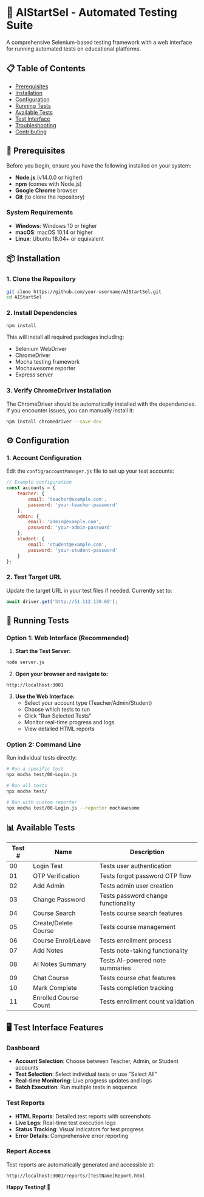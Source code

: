 # 🧪 AIStartSel - Automated Testing Suite

A comprehensive Selenium-based testing framework with a web interface for running automated tests on educational platforms.

## 📋 Table of Contents
- [Prerequisites](#prerequisites)
- [Installation](#installation)
- [Configuration](#configuration)
- [Running Tests](#running-tests)
- [Available Tests](#available-tests)
- [Test Interface](#test-interface)
- [Troubleshooting](#troubleshooting)
- [Contributing](#contributing)

## 🔧 Prerequisites

Before you begin, ensure you have the following installed on your system:

- **Node.js** (v14.0.0 or higher)
- **npm** (comes with Node.js)
- **Google Chrome** browser
- **Git** (to clone the repository)

### System Requirements
- **Windows**: Windows 10 or higher
- **macOS**: macOS 10.14 or higher  
- **Linux**: Ubuntu 18.04+ or equivalent

## 📦 Installation

### 1. Clone the Repository
```bash
git clone https://github.com/your-username/AIStartSel.git
cd AIStartSel
```

### 2. Install Dependencies
```bash
npm install
```

This will install all required packages including:
- Selenium WebDriver
- ChromeDriver
- Mocha testing framework
- Mochawesome reporter
- Express server

### 3. Verify ChromeDriver Installation
The ChromeDriver should be automatically installed with the dependencies. If you encounter issues, you can manually install it:
```bash
npm install chromedriver --save-dev
```

## ⚙️ Configuration

### 1. Account Configuration
Edit the `config/accountManager.js` file to set up your test accounts:

```javascript
// Example configuration
const accounts = {
    teacher: {
        email: 'teacher@example.com',
        password: 'your-teacher-password'
    },
    admin: {
        email: 'admin@example.com', 
        password: 'your-admin-password'
    },
    student: {
        email: 'student@example.com',
        password: 'your-student-password'
    }
};
```

### 2. Test Target URL
Update the target URL in your test files if needed. Currently set to:
```javascript
await driver.get('http://51.112.130.69');
```

## 🚀 Running Tests

### Option 1: Web Interface (Recommended)

1. **Start the Test Server:**
```bash
node server.js
```

2. **Open your browser and navigate to:**
```
http://localhost:3001
```

3. **Use the Web Interface:**
   - Select your account type (Teacher/Admin/Student)
   - Choose which tests to run
   - Click "Run Selected Tests"
   - Monitor real-time progress and logs
   - View detailed HTML reports

### Option 2: Command Line

Run individual tests directly:
```bash
# Run a specific test
npx mocha test/00-Login.js

# Run all tests
npx mocha test/

# Run with custom reporter
npx mocha test/00-Login.js --reporter mochawesome
```

## 📊 Available Tests

| Test # | Name | Description |
|--------|------|-------------|
| 00 | Login Test | Tests user authentication |
| 01 | OTP Verification | Tests forgot password OTP flow |
| 02 | Add Admin | Tests admin user creation |
| 03 | Change Password | Tests password change functionality |
| 04 | Course Search | Tests course search features |
| 05 | Create/Delete Course | Tests course management |
| 06 | Course Enroll/Leave | Tests enrollment process |
| 07 | Add Notes | Tests note-taking functionality |
| 08 | AI Notes Summary | Tests AI-powered note summaries |
| 09 | Chat Course | Tests course chat features |
| 10 | Mark Complete | Tests completion tracking |
| 11 | Enrolled Course Count | Tests enrollment count validation |

## 🖥️ Test Interface Features

### Dashboard
- **Account Selection**: Choose between Teacher, Admin, or Student accounts
- **Test Selection**: Select individual tests or use "Select All"
- **Real-time Monitoring**: Live progress updates and logs
- **Batch Execution**: Run multiple tests in sequence

### Test Reports
- **HTML Reports**: Detailed test reports with screenshots
- **Live Logs**: Real-time test execution logs
- **Status Tracking**: Visual indicators for test progress
- **Error Details**: Comprehensive error reporting

### Report Access
Test reports are automatically generated and accessible at:
```
http://localhost:3001/reports/[TestName]Report.html
```
**Happy Testing! 🚀**